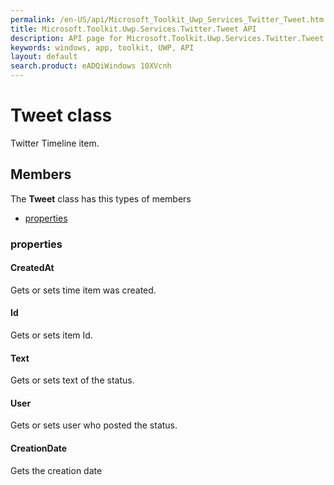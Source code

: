 ```yaml
---
permalink: /en-US/api/Microsoft_Toolkit_Uwp_Services_Twitter_Tweet.htm
title: Microsoft.Toolkit.Uwp.Services.Twitter.Tweet API 
description: API page for Microsoft.Toolkit.Uwp.Services.Twitter.Tweet
keywords: windows, app, toolkit, UWP, API
layout: default
search.product: eADQiWindows 10XVcnh
---
```



# Tweet class

Twitter Timeline item.

## Members

The **Tweet** class has this types of members

* [properties](#properties)

### properties

#### CreatedAt

Gets or sets time item was created.

#### Id

Gets or sets item Id.

#### Text

Gets or sets text of the status.

#### User

Gets or sets user who posted the status.

#### CreationDate

Gets the creation date
